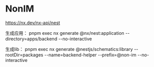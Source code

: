 # NonIM


https://nx.dev/nx-api/nest

生成应用：
pnpm exec nx generate @nx/nest:application --directory=apps/backend --no-interactive 


生成lib：
pnpm exec nx generate @nestjs/schematics:library --rootDir=packages --name=backend-helper --prefix=@non-im --no-interactive
